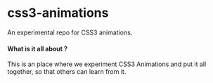 # css3-animations
An experimental repo for CSS3 animations. 

#### What is it all about ?
This is an place where we experiment CSS3 Animations and put it all together, so that others can learn from it.
